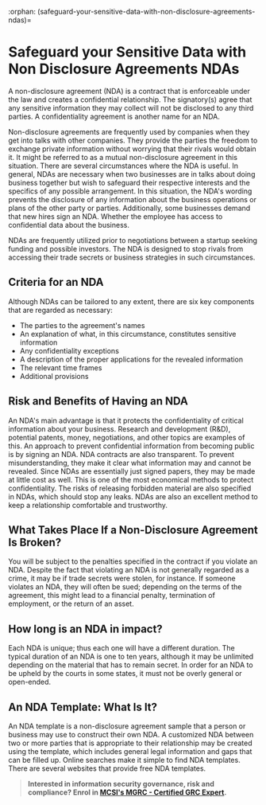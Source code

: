 :orphan:
(safeguard-your-sensitive-data-with-non-disclosure-agreements-ndas)=
# Safeguard your Sensitive Data with Non Disclosure Agreements NDAs
 
A non-disclosure agreement (NDA) is a contract that is enforceable under the law and creates a confidential relationship. The signatory(s) agree that any sensitive information they may collect will not be disclosed to any third parties. A confidentiality agreement is another name for an NDA.

Non-disclosure agreements are frequently used by companies when they get into talks with other companies. They provide the parties the freedom to exchange private information without worrying that their rivals would obtain it. It might be referred to as a mutual non-disclosure agreement in this situation.
There are several circumstances where the NDA is useful. In general, NDAs are necessary when two businesses are in talks about doing business together but wish to safeguard their respective interests and the specifics of any possible arrangement. In this situation, the NDA's wording prevents the disclosure of any information about the business operations or plans of the other party or parties. Additionally, some businesses demand that new hires sign an NDA. Whether the employee has access to confidential data about the business.

NDAs are frequently utilized prior to negotiations between a startup seeking funding and possible investors. The NDA is designed to stop rivals from accessing their trade secrets or business strategies in such circumstances.

## Criteria for an NDA

Although NDAs can be tailored to any extent, there are six key components that are regarded as necessary:
- The parties to the agreement's names
- An explanation of what, in this circumstance, constitutes sensitive information
- Any confidentiality exceptions
- A description of the proper applications for the revealed information
- The relevant time frames
- Additional provisions

## Risk and Benefits of Having an NDA

An NDA's main advantage is that it protects the confidentiality of critical information about your business. Research and development (R&D), potential patents, money, negotiations, and other topics are examples of this. An approach to prevent confidential information from becoming public is by signing an NDA.
NDA contracts are also transparent. To prevent misunderstanding, they make it clear what information may and cannot be revealed. Since NDAs are essentially just signed papers, they may be made at little cost as well. This is one of the most economical methods to protect confidentiality.
The risks of releasing forbidden material are also specified in NDAs, which should stop any leaks. NDAs are also an excellent method to keep a relationship comfortable and trustworthy.

## What Takes Place If a Non-Disclosure Agreement Is Broken?

You will be subject to the penalties specified in the contract if you violate an NDA. Despite the fact that violating an NDA is not generally regarded as a crime, it may be if trade secrets were stolen, for instance. If someone violates an NDA, they will often be sued; depending on the terms of the agreement, this might lead to a financial penalty, termination of employment, or the return of an asset.

## How long is an NDA in impact?

Each NDA is unique; thus each one will have a different duration. The typical duration of an NDA is one to ten years, although it may be unlimited depending on the material that has to remain secret. In order for an NDA to be upheld by the courts in some states, it must not be overly general or open-ended. 

## An NDA Template: What Is It?

An NDA template is a non-disclosure agreement sample that a person or business may use to construct their own NDA. A customized NDA between two or more parties that is appropriate to their relationship may be created using the template, which includes general legal information and gaps that can be filled up.
Online searches make it simple to find NDA templates. There are several websites that provide free NDA templates.

> **Interested in information security governance, risk and compliance? Enrol in [MCSI's MGRC - Certified GRC Expert](https://www.mosse-institute.com/certifications/mgrc-certified-grc-practitioner.html).**